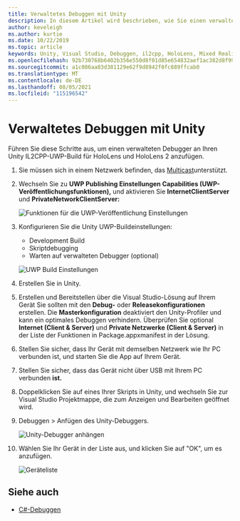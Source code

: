 ```yaml
---
title: Verwaltetes Debuggen mit Unity
description: In diesem Artikel wird beschrieben, wie Sie einen verwalteten Debugger in Ihrem Unity IL2CPP-UWP-Projekt ausführen.
author: keveleigh
ms.author: kurtie
ms.date: 10/22/2019
ms.topic: article
keywords: Unity, Visual Studio, Debuggen, il2cpp, HoloLens, Mixed Reality-Headset, Windows Mixed Reality-Headset, Virtual Reality-Headset, UWP
ms.openlocfilehash: 92b730768b6402b356e550d8f01d85e654832aef1ac382d8f992df615a9ce1b4
ms.sourcegitcommit: a1c086aa83d381129e62f9d8942f0fc889ffcab0
ms.translationtype: MT
ms.contentlocale: de-DE
ms.lasthandoff: 08/05/2021
ms.locfileid: "115196542"
---
```

# <a name="managed-debugging-with-unity"></a>Verwaltetes Debuggen mit Unity

Führen Sie diese Schritte aus, um einen verwalteten Debugger an Ihren Unity IL2CPP-UWP-Build für HoloLens und HoloLens 2 anzufügen.

1. Sie müssen sich in einem Netzwerk befinden, das [Multicast](https://en.wikipedia.org/wiki/Multicast)unterstützt.
2. Wechseln Sie zu **UWP Publishing Einstellungen Capabilities (UWP-Veröffentlichungsfunktionen),** und aktivieren Sie **InternetClientServer** und **PrivateNetworkClientServer:**

    ![Funktionen für die UWP-Veröffentlichung Einstellungen](images/il2cpp-debugging-capabilities.png)

3. Konfigurieren Sie die Unity UWP-Buildeinstellungen:
    - Development Build
    - Skriptdebugging
    - Warten auf verwalteten Debugger (optional)

    ![UWP Build Einstellungen](images/il2cpp-debugging-build.png)

4. Erstellen Sie in Unity.
5. Erstellen und Bereitstellen über die Visual Studio-Lösung auf Ihrem Gerät Sie sollten mit den **Debug-** oder **Releasekonfigurationen** erstellen. Die **Masterkonfiguration** deaktiviert den Unity-Profiler und kann ein optimales Debuggen verhindern. Überprüfen Sie optional **Internet (Client & Server)** und **Private Netzwerke (Client & Server)** in der Liste der Funktionen in Package.appxmanifest in der Lösung.
6. Stellen Sie sicher, dass Ihr Gerät mit demselben Netzwerk wie Ihr PC verbunden ist, und starten Sie die App auf Ihrem Gerät.
7. Stellen Sie sicher, dass das Gerät nicht über USB mit Ihrem PC verbunden **ist.**
8. Doppelklicken Sie auf eines Ihrer Skripts in Unity, und wechseln Sie zur Visual Studio Projektmappe, die zum Anzeigen und Bearbeiten geöffnet wird.
9. Debuggen > Anfügen des Unity-Debuggers.

    ![Unity-Debugger anhängen](images/il2cpp-debugging-attach.png)

10. Wählen Sie Ihr Gerät in der Liste aus, und klicken Sie auf "OK", um es anzufügen.

    ![Geräteliste](images/il2cpp-debugging-machines.png)

## <a name="see-also"></a>Siehe auch 

* [C#-Debuggen](/visualstudio/get-started/csharp/tutorial-debugger)
